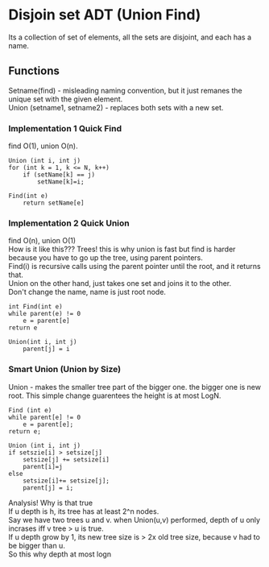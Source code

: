 # Disjoin set ADT (Union Find)
Its a collection of set of elements, all the sets are disjoint, and each has a name.

## Functions
Setname(find) - misleading naming convention, but it just remanes the unique set with the given element.  
Union (setname1, setname2) - replaces both sets with a new set.
   
### Implementation 1 Quick Find
find O(1), union O(n).
```
Union (int i, int j)
for (int k = 1, k <= N, k++)
	if (setName[k] == j)
		setName[k]=i;

Find(int e)
	return setName[e]
```
### Implementation 2 Quick Union
find O(n), union O(1)  
How is it like this??? Trees! this is why union is fast but find is harder because you have to go up the tree, using parent pointers.   
Find(i) is recursive calls using the parent pointer until the root, and it returns that.   
Union on the other hand, just takes one set and joins it to the other.  
Don't change the name, name is just root node.  
```
int Find(int e)
while parent(e) != 0 
	e = parent[e]
return e

Union(int i, int j)
	parent[j] = i
```
### Smart Union (Union by Size)
Union - makes the smaller tree part of the bigger one. the bigger one is new root. This simple change guarentees the height is at most LogN.  
```
Find (int e)
while parent[e] != 0
	e = parent[e];
return e;

Union (int i, int j)
if setszie[i] > setsize[j]
	setsize[j] += setsize[i]
	parent[i]=j
else
	setsize[i]+= setsize[j];
	parent[j] = i;
```
Analysis! Why is that true  
If u depth is h, its tree has at least 2^n nodes.  
Say we have two trees u and v. when Union(u,v) performed, depth of u only incrases iff v tree > u is true.  
If u depth grow by 1, its new tree size is > 2x old tree size, because v had to be bigger than u.  
So this why depth at most logn